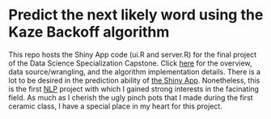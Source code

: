 # Predict the next likely word using the Kaze Backoff algorithm

This repo hosts the Shiny App code (ui.R and server.R) for the final project of the Data Science Specialization Capstone. Click [here](http://www.rpubs.com/adsgs/KBO1) for the overview, data source/wrangling, and the algorithm implementation details. 
There is a lot to be desired in the prediction ability of [the Shiny App](www.suzow.us/KBO1).  Nonetheless, this is the first [NLP](https://en.wikipedia.org/wiki/Natural-language_processing) project with which I gained strong interests in the facinating field.  As much as I cherish the ugly pinch pots that I made during the first ceramic class, I have a special place in my heart for this project.    
